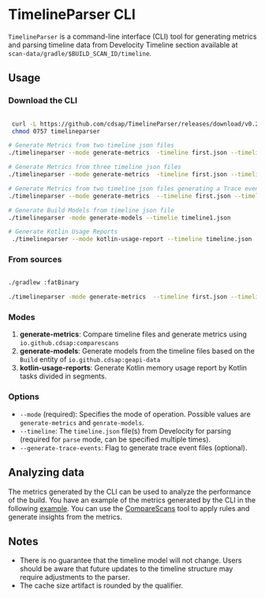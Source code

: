 # TimelineParser CLI

`TimelineParser` is a command-line interface (CLI) tool for generating metrics and parsing timeline data from Develocity Timeline section available at `scan-data/gradle/$BUILD_SCAN_ID/timeline`.

## Usage

### Download the CLI
```sh

 curl -L https://github.com/cdsap/TimelineParser/releases/download/v0.2.0/timelineparer --output timelineparer
 chmod 0757 timelineparser

# Generate Metrics from two timeline json files
./timelineparser --mode generate-metrics  -timeline first.json --timeline second.json

# Generate Metrics from three timeline json files
./timelineparser --mode generate-metrics  -timeline first.json --timeline second.json --third second.json

# Generate Metrics from two timeline json files generating a Trace event file
./timelineparser --mode generate-metrics  --timeline first.json --timeline second.json --generate-trace-events

# Generate Build Models from timeline json file
./timelineparser -mode generate-models --timelie timeline1.json

# Generate Kotlin Usage Reports
 ./timelineparser --mode kotlin-usage-report --timeline timeline.json


```
### From sources
```sh

./gradlew :fatBinary

./timelineparser -mode generate-metrics  --timeline first.json --timeline second.json
```


### Modes

1. **generate-metrics**: Compare timeline files and generate metrics using `io.github.cdsap:comparescans`
2. **generate-models**: Generate models from the timeline files based on the `Build` entity of `io.github.cdsap:geapi-data`
2. **kotlin-usage-reports**: Generate Kotlin memory usage report by Kotlin tasks divided in segments.

### Options

- `--mode` (required): Specifies the mode of operation. Possible values are `generate-metrics` and `genrate-models`.
- `--timeline`: The `timeline.json` file(s) from Develocity for parsing (required for `parse` mode, can be specified multiple times).
- `--generate-trace-events`: Flag to generate trace event files (optional).

## Analyzing data
The metrics generated by the CLI can be used to analyze the performance of the build. You have an example of the metrics generated by the CLI in the following [example](resources/metrics-timeline1-timeline2.csv).
You can use the [CompareScans](https://github.com/cdsap/CompareScans) tool to apply rules and generate insights from the metrics.

## Notes
* There is no guarantee that the timeline model will not change. Users should be aware that future updates to the timeline structure may require adjustments to the parser.
* The cache size artifact is rounded by the qualifier.


